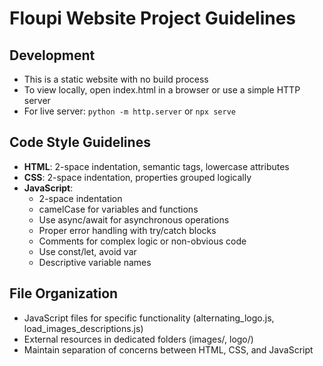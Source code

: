 # Floupi Website Project Guidelines

## Development
- This is a static website with no build process
- To view locally, open index.html in a browser or use a simple HTTP server
- For live server: `python -m http.server` or `npx serve`

## Code Style Guidelines
- **HTML**: 2-space indentation, semantic tags, lowercase attributes
- **CSS**: 2-space indentation, properties grouped logically
- **JavaScript**:
  - 2-space indentation
  - camelCase for variables and functions
  - Use async/await for asynchronous operations
  - Proper error handling with try/catch blocks
  - Comments for complex logic or non-obvious code
  - Use const/let, avoid var
  - Descriptive variable names

## File Organization
- JavaScript files for specific functionality (alternating_logo.js, load_images_descriptions.js)
- External resources in dedicated folders (images/, logo/)
- Maintain separation of concerns between HTML, CSS, and JavaScript